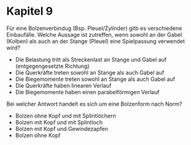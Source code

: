# Kapitel 9

Für eine Bolzenverbindug (Bsp. Pleuel/Zylinder) gitb es verschiedene Einbaufälle. Welche Aussage ist zutreffen, wenn sowohl an der Gabel (Kolben) als auch an der Stange (Pleuel) eine Spielpassung verwendet wird?
- Die Belastung tritt als Streckenlast an Stange und Gabel auf (entgegengesetzte Richtung)
- Die Querkräfte treten sowohl an Stange als auch Gabel auf
- Die Biegemomente treten sowohl an Stange als auch Gabel auf 
- Die Querkräfte haben linearen Verlauf
- Die Biegemomente haben einen parabelförmigen Verlauf

Bei welcher Antwort handelt es sich um eine Bolzenform nach Norm?

- Bolzen ohne Kopf und mit Splintlöchern
- Bolzen mit Kopf und mit Splintloch
- Bolzen mit Kopf und Gewindezapfen
- Bolzen ohne Kopf
